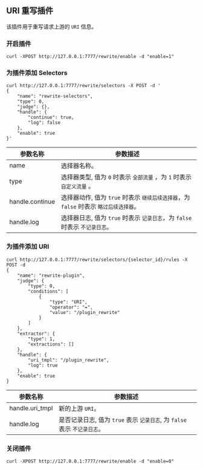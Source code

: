## URI 重写插件

该插件用于重写请求上游的 `URI` 信息。

### 开启插件

```shell
curl -XPOST http://127.0.0.1:7777/rewrite/enable -d "enable=1"
```

### 为插件添加 Selectors

```shell
curl http://127.0.0.1:7777/rewrite/selectors -X POST -d '
{
    "name": "rewrite-selectors",
    "type": 0,
    "judge": {},
    "handle": {
        "continue": true,
        "log": false
    },
    "enable": true
}'
```

| 参数名称        | 参数描述   |
|----------------|----------|
|name            | 选择器名称。 |
|type            | 选择器类型, 值为 `0` 时表示 `全部流量` ，为 `1` 时表示 `自定义流量` 。 |
|handle.continue | 选择器动作, 值为 `true` 时表示 `继续后续选择器`，为 `false` 时表示 `略过后续选择器`。 |
|handle.log      | 选择器日志, 值为 `true` 时表示 `记录日志`，为 `false` 时表示 `不记录日志`。 |

### 为插件添加 URI

```shell
curl http://127.0.0.1:7777/rewrite/selectors/{selector_id}/rules -X POST -d
{
    "name": "rewrite-plugin",
    "judge": {
        "type": 0,
        "conditions": [
            {
                "type": "URI",
                "operator": "=",
                "value": "/plugin_rewrite"
            }
        ]
    },
    "extractor": {
        "type": 1,
        "extractions": []
    },
    "handle": {
        "uri_tmpl": "/plugin_rewrite",
        "log": true
    },
    "enable": true
}
```

| 参数名称        | 参数描述       |
|----------------|---------------|
|handle.uri_tmpl | 新的上游 `URI`。|
|handle.log      | 是否记录日志, 值为 `true` 表示 `记录日志`, 为 `false` 表示 `不记录日志`。 |

### 关闭插件

```shell
curl -XPOST http://127.0.0.1:7777/rewrite/enable -d "enable=0"
```
